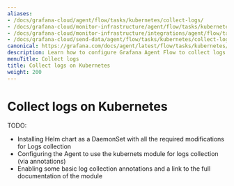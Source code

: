 ```yaml
---
aliases:
- /docs/grafana-cloud/agent/flow/tasks/kubernetes/collect-logs/
- /docs/grafana-cloud/monitor-infrastructure/agent/flow/tasks/kubernetes/collect-logs/
- /docs/grafana-cloud/monitor-infrastructure/integrations/agent/flow/tasks/kubernetes/collect-logs/
- /docs/grafana-cloud/send-data/agent/flow/tasks/kubernetes/collect-logs/
canonical: https://grafana.com/docs/agent/latest/flow/tasks/kubernetes/collect-logs/
description: Learn how to configure Grafana Agent Flow to collect logs on Kubernetes
menuTitle: Collect logs
title: Collect logs on Kubernetes
weight: 200
---
```


# Collect logs on Kubernetes

TODO:
- Installing Helm chart as a DaemonSet with all the required modifications for Logs collection
- Configuring the Agent to use the kubernets module for logs collection (via annotations)
- Enabling some basic log collection annotations and a link to the full documentation of the module
